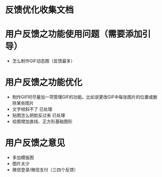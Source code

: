 # 反馈优化收集文档

# 用户反馈之功能使用问题（需要添加引导）
- 怎么制作GIF动态图（反馈最多）

# 用户反馈之功能优化
- 制作GIF时尽量加一项管理GIF的功能。比如说更改GIF中每张图片的位置或删除某些图片
- 文字倾斜不了 已处理
- 贴图怎么把脸反过来 已处理
- 绘图增加直线、正方形基础图形

# 用户反馈之意见
- 多加模版图
- 图片太少
- 微信登录/微信支付（三四个反馈）

